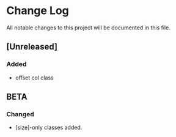 # Change Log
All notable changes to this project will be documented in this file.

## [Unreleased]
### Added
- offset col class

## BETA
### Changed
- [size]-only classes added.